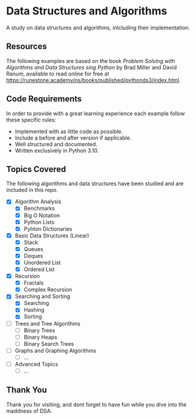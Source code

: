 # Data Structures and Algorithms
A study on data structures and algorithms, inlcluding their implementation.

## Resources
The following examples are based on the book *Problem Solving with Algorithms and Data Structures sing Python* by Brad Miller and David Ranum, available to read online for free at https://runestone.academy/ns/books/published/pythonds3/index.html. 

## Code Requirements
In order to provide with a great learning experience each example follow these specific rules:
* Implemented with as little code as possible.
* Include a before and after version if applicable.
* Well structured and documented.
* Written exclusively in Python 3.10.

## Topics Covered
The following algorithms and data structures have been studied and are included in this repo.
- [x] Algorithm Analysis
  - [x] Benchmarks
  - [x] Big O Notation
  - [x] Python Lists
  - [x] Pyhton Dictionaries   
- [x] Basic Data Structures (Linear)
  - [x] Stack
  - [x] Queues
  - [x] Deques
  - [x] Unordered List
  - [x] Ordered List
- [x] Recursion
  - [x] Fractals
  - [x] Complex Recursion
- [x] Searching and Sorting
  - [x] Searching
  - [x] Hashing
  - [x] Sorting
- [ ] Trees and Tree Algorithms
    - [ ] Binary Trees
    - [ ] Binary Heaps
    - [ ] Binary Search Trees
- [ ] Graphs and Graphing Algorithms
    - [ ] ...
- [ ] Advanced Topics
    - [ ] ...

## Thank You
Thank you for visiting, and dont forget to have fun while you dive into the maddness of DSA.
